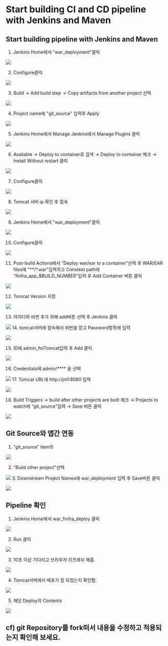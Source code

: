 # Start building CI and CD pipeline with Jenkins and Maven
## Start building pipeline with Jenkins and Maven
1. Jenkins Home에서 "war_deployment"클릭

![](img/1.png)

2. Configure클릭

![](img/2.png)

3. Build → Add build step → Copy artifacts from another project 선택

![](img/3.png)

4. Project name에 "git_source" 입력후 Apply

![](img/4.png)

5. Jenkins Home에서 Manage Jenkins에서 Manage Plugins 클릭

![](img/5.png)

6. Available → Deploy to container로 검색 → Deploy to container 체크 → Install Without restart 클릭

![](img/6.png)

7. Configure클릭

![](img/2.png)

8. Tomcat 서버 ip 확인 후 접속

![](img/9.png)

9. Jenkins Home에서 "war_deployment"클릭

![](img/1.png)

10. Configure클릭

![](img/2.png)

11. Post-build Actions에서 "Deploy war/ear to a container"선택 후 WAR/EAR files에 "**/*.war"입력하고 Constext path에 "finfra_app_$BUILD_NUMBER"입력 후 Add Container 버튼 클릭

![](img/11.png)

12. Tomcat Version 지정

![](img/12.png)

13. 아이디와 비번 추가 위해 add버튼 선택 후 Jenkins 클릭

![](img/13.png)
14. tomcat서버에 접속해서 비번을 얻고 Password항목에 입력

![](img/14.png)

15. ID에 admin_forTomcat입력 후 Add 클릭

![](img/15.png)

16. Credentials에 admin/**** 을 선택

![](img/16.png)
17. Tomcat URL에 http://jm1:8080 입력

![](img/17.png)

18. Build Triggers → build after other projects are built 체크 → Projects to watch에 "git_source"입력 → Save 버튼 클릭

![](img/18.png)


## Git Source와 앱간 연동
1. "git_source" item의

![](img/c1.png)

2. "Build other project"선택

![](img/c2.png)
3. Downstream Project Names에 war_deployment 입력 후 Save버튼 클릭

![](img/c3.png)

## Pipeline 확인
1. Jenkins Home에서 war_finfra_deploy 클릭

![](img/p1.png)

2. Run 클릭

![](img/p2.png)

3. 10초 이상 기다리고 브라우저 리프레쉬 해줌.

![](img/p3.png)

4. Tomcat서버에서 배포가 잘 되었는지 확인함.

![](img/p4.png)

5. 해당 Deploy의 Contents

![](img/p5.png)

## cf)  git Repository를 fork떠서 내용을 수정하고 적용되는지 확인해 보세요.
